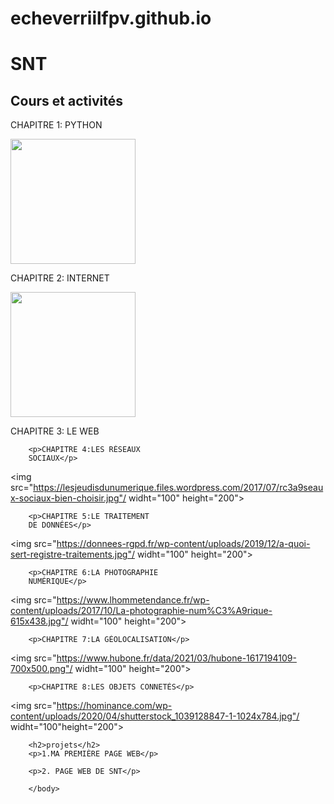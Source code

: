 # echeverriilfpv.github.io
<html> 
	<head>
		<meta charset="utf-8" />
                <h1>SNT</h1>
        </head>
        <body>
        <h2>Cours et activités</h2>
        <p>CHAPITRE 1: PYTHON</p>
        <img src="https://upload.wikimedia.org/wikipedia/commons/thumb/c/c3/Python-logo-notext.svg/1200px-Python-logo-notext.svg.png"/
widht="100"
height="200">
        <p>CHAPITRE 2: INTERNET</p>
<img src="https://f.hubspotusercontent20.net/hubfs/5115875/01%20Servicios%20de%20internet_%2030%20caracteri%CC%81sticas%20para%20contratar%20el%20mejor%20copia.png"/
widht="100"
height="200">
        <p>CHAPITRE 3: LE WEB</p>

        <p>CHAPITRE 4:LES RÉSEAUX 
		SOCIAUX</p>
<img src="https://lesjeudisdunumerique.files.wordpress.com/2017/07/rc3a9seaux-sociaux-bien-choisir.jpg"/
     widht="100"
     height="200">
		
        <p>CHAPITRE 5:LE TRAITEMENT
		DE DONNÉES</p>
<img src="https://donnees-rgpd.fr/wp-content/uploads/2019/12/a-quoi-sert-registre-traitements.jpg"/
     widht="100"
     height="200">
		
        <p>CHAPITRE 6:LA PHOTOGRAPHIE 
		NUMÉRIQUE</p>
<img src="https://www.lhommetendance.fr/wp-content/uploads/2017/10/La-photographie-num%C3%A9rique-615x438.jpg"/
     widht="100"
    height="200">
		
        <p>CHAPITRE 7:LA GÉOLOCALISATION</p>
<img src="https://www.hubone.fr/data/2021/03/hubone-1617194109-700x500.png"/
     widht="100"
     height="200">
		
        <p>CHAPITRE 8:LES OBJETS CONNETÉS</p>
<img src="https://hominance.com/wp-content/uploads/2020/04/shutterstock_1039128847-1-1024x784.jpg"/
     widht="100"height="200">
		
        <h2>projets</h2>
        <p>1.MA PREMIÈRE PAGE WEB</p>

        <p>2. PAGE WEB DE SNT</p>

        </body>
</html> 
